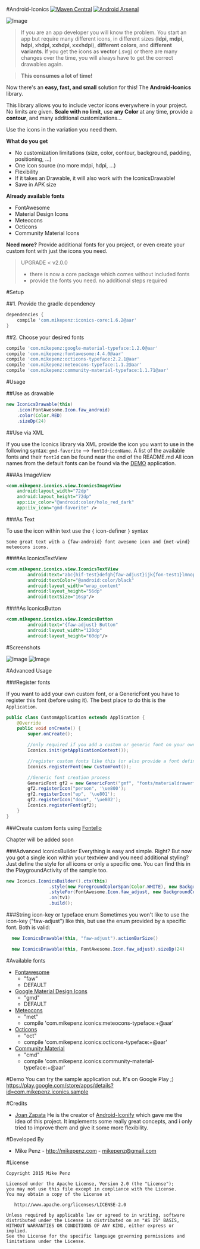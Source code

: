 #Android-Iconics  [![Maven Central](https://maven-badges.herokuapp.com/maven-central/com.mikepenz/iconics/badge.svg?style=flat)](https://maven-badges.herokuapp.com/maven-central/com.mikepenz/iconics) [![Android Arsenal](https://img.shields.io/badge/Android%20Arsenal-Android--Iconics-brightgreen.svg?style=flat)](https://android-arsenal.com/details/1/1164)

![Image](https://raw.githubusercontent.com/mikepenz/Android-Iconics/feature/next-generation/DEV/github/banner.png)

> If you are an app developer you will know the problem. You start an app but require many different icons, in different sizes (**ldpi, mdpi, hdpi, xhdpi, xxhdpi, xxxhdpi**), **different colors**, and **different variants**.
If you get the icons as **vector** (.svg) or there are many changes over the time, you will always have to get the correct drawables again.

> **This consumes a lot of time!**

Now there's an **easy, fast, and small** solution for this! The **Android-Iconics** library.

This library allows you to include vector icons everywhere in your project. No limits are given.
**Scale with no limit**, use **any Color** at any time, provide a **contour**, and many additional customizations...

Use the icons in the variation you need them.

**What do you get**
- No customization limitations (size, color, contour, background, padding, positioning, ...)
- One icon source (no more mdpi, hdpi, ...)
- Flexibility
- If it takes an Drawable, it will also work with the IconicsDrawable!
- Save in APK size

**Already available fonts**
- FontAwesome
- Material Design Icons
- Meteocons
- Octicons
- Community Material Icons

**Need more?**
Provide additional fonts for you project, or even create your custom font with just the icons you need.


> UPGRADE < v2.0.0
>* there is now a core package which comes without included fonts
>* provide the fonts you need. no additional steps required


#Setup

##1. Provide the gradle dependency
```gradle
dependencies {
	compile 'com.mikepenz:iconics-core:1.6.2@aar'
}
```

##2. Choose your desired fonts
```gradle
compile 'com.mikepenz:google-material-typeface:1.2.0@aar'
compile 'com.mikepenz:fontawesome:4.4.0@aar'
compile 'com.mikepenz:octicons-typeface:2.2.1@aar'
compile 'com.mikepenz:meteocons-typeface:1.1.2@aar'
compile 'com.mikepenz:community-material-typeface:1.1.71@aar'
```

#Usage

##Use as drawable

```java
new IconicsDrawable(this)
    .icon(FontAwesome.Icon.faw_android)
    .color(Color.RED)
    .sizeDp(24)
```

##Use via XML

If you use the Iconics library via XML provide the icon you want to use in the following syntax: `gmd-favorite` --> `fontId`-`iconName`. A list of the
available fonts and their `fontId` can be found near the end of the README.md
All icon names from the default fonts can be found via the [DEMO](https://play.google.com/store/apps/details?id=com.mikepenz.iconics.sample) application.

###As ImageView
```xml
<com.mikepenz.iconics.view.IconicsImageView
    android:layout_width="72dp"
    android:layout_height="72dp"
    app:iiv_color="@android:color/holo_red_dark"
    app:iiv_icon="gmd-favorite" />
```

###As Text

To use the icon within text use the `{` icon-definer `}` syntax

```gson
Some great text with a {faw-android} font awesome icon and {met-wind} meteocons icons.
```

####As IconicsTextView
```xml
<com.mikepenz.iconics.view.IconicsTextView
        android:text="abc{hif-test}defgh{faw-adjust}ijk{fon-test1}lmnopqrstuv{fon-test2}wxyz"
        android:textColor="@android:color/black"
        android:layout_width="wrap_content"
        android:layout_height="56dp"
        android:textSize="16sp"/>
```

####As IconicsButton
```xml
<com.mikepenz.iconics.view.IconicsButton
        android:text="{faw-adjust} Button"
        android:layout_width="120dp"
        android:layout_height="60dp"/>
```


#Screenshots

![Image](https://raw.githubusercontent.com/mikepenz/Android-Iconics/master/DEV/screenshots/screenshot_1_small.png)
![Image](https://raw.githubusercontent.com/mikepenz/Android-Iconics/master/DEV/screenshots/screenshot_2_small.png)



#Advanced Usage

###Register fonts

If you want to add your own custom font, or a GenericFont you have to register this font (before using it). The best place to do this is the `Application`.
```java
public class CustomApplication extends Application {
    @Override
    public void onCreate() {
        super.onCreate();

        //only required if you add a custom or generic font on your own
        Iconics.init(getApplicationContext());

        //register custom fonts like this (or also provide a font definition file)
        Iconics.registerFont(new CustomFont());

        //Generic font creation process
        GenericFont gf2 = new GenericFont("gmf", "fonts/materialdrawerfont.ttf");
        gf2.registerIcon("person", '\ue800');
        gf2.registerIcon("up", '\ue801');
        gf2.registerIcon("down", '\ue802');
        Iconics.registerFont(gf2);
    }
}

```

###Create custom fonts using [Fontello](http://fontello.com)

Chapter will be added soon

###Advanced IconicsBuilder
Everything is easy and simple. Right? But now you got a single icon within your textview and you need additional styling?
Just define the style for all icons or only a specific one. You can find this in the PlaygroundActivity of the sample too.
```java
new Iconics.IconicsBuilder().ctx(this)
                .style(new ForegroundColorSpan(Color.WHITE), new BackgroundColorSpan(Color.BLACK), new RelativeSizeSpan(2f))
                .styleFor(FontAwesome.Icon.faw_adjust, new BackgroundColorSpan(Color.RED))
                .on(tv1)
                .build();
```

###String icon-key or typeface enum
Sometimes you won't like to use the icon-key ("faw-adjust") like this, but use the enum provided by a specific font. Both is valid:
```java
  new IconicsDrawable(this, "faw-adjust").actionBarSize()
```
```java
  new IconicsDrawable(this, FontAwesome.Icon.faw_adjust).sizeDp(24)
```

#Available fonts
* [Fontawesome](http://fontawesome.io)
  * "faw"
  * DEFAULT
* [Google Material Design Icons](https://github.com/google/material-design-icons)
  * "gmd"
  * DEFAULT
* [Meteocons](http://www.alessioatzeni.com/meteocons/)
  * "met"
  * compile 'com.mikepenz.iconics:meteocons-typeface:+@aar'
* [Octicons](https://github.com/github/octicons)
  * "oct"
  * compile 'com.mikepenz.iconics:octicons-typeface:+@aar'
* [Community Material](http://materialdesignicons.com/)
  * "cmd"
  * compile 'com.mikepenz.iconics:community-material-typeface:+@aar'


#Demo
You can try the sample application out. It's on Google Play ;)
https://play.google.com/store/apps/details?id=com.mikepenz.iconics.sample


#Credits
- [Joan Zapata](https://github.com/JoanZapata) He is the creator of [Android-Iconify](https://github.com/JoanZapata/android-iconify) which gave me the idea of this project. It implements some really great concepts, and i only tried to improve them and give it some more flexibility.


#Developed By

* Mike Penz - http://mikepenz.com - <mikepenz@gmail.com>


#License

    Copyright 2015 Mike Penz

    Licensed under the Apache License, Version 2.0 (the "License");
    you may not use this file except in compliance with the License.
    You may obtain a copy of the License at

       http://www.apache.org/licenses/LICENSE-2.0

    Unless required by applicable law or agreed to in writing, software
    distributed under the License is distributed on an "AS IS" BASIS,
    WITHOUT WARRANTIES OR CONDITIONS OF ANY KIND, either express or implied.
    See the License for the specific language governing permissions and
    limitations under the License.


